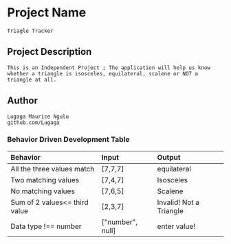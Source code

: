 # Project Name

    Triagle Tracker

## Project Description

    This is an Independent Project ; The application will help us know whether a triangle is isosceles, equilateral, scalene or NOT a triangle at all.

## Author

    Lugaga Maurice Ngulu
    github.com/Lugaga

### Behavior Driven Development Table
| Behavior                 |           Input      |                 Output|
| :----------------------- |:---------------------| :---------------------|              
| All the three values match         |       [7,7,7]     |            equilateral|
| Two matching values        |       [7,4,7]     |           Isosceles    |
| No matching values        |       [7,6,5]        |           Scalene     |
| Sum of 2 values<= third value   |       [2,3,7]       |          Invalid! Not a Triangle |
| Data type !== number     |      ["number", null]|          enter value! |
